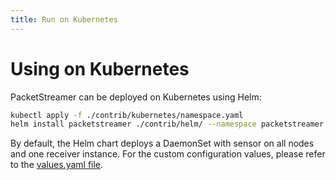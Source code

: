 ```yaml
---
title: Run on Kubernetes
---
```


# Using on Kubernetes

PacketStreamer can be deployed on Kubernetes using Helm:

```bash
kubectl apply -f ./contrib/kubernetes/namespace.yaml
helm install packetstreamer ./contrib/helm/ --namespace packetstreamer
```

By default, the Helm chart deploys a DaemonSet with sensor on all nodes and one
receiver instance. For the custom configuration values, please refer to the
[values.yaml file](https://github.com/deepfence/PacketStreamer/tree/main/contrib/helm).
